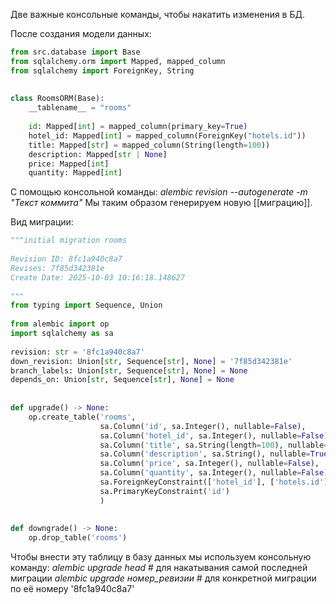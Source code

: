 Две важные консольные команды, чтобы накатить изменения в БД.

После создания модели данных:

```python
from src.database import Base  
from sqlalchemy.orm import Mapped, mapped_column  
from sqlalchemy import ForeignKey, String  
  
  
class RoomsORM(Base):  
    __tablename__ = "rooms"  
  
    id: Mapped[int] = mapped_column(primary_key=True)  
    hotel_id: Mapped[int] = mapped_column(ForeignKey("hotels.id"))  
    title: Mapped[str] = mapped_column(String(length=100))  
    description: Mapped[str | None]  
    price: Mapped[int]  
    quantity: Mapped[int]

```
С помощью консольной команды:
	*alembic revision --autogenerate -m "Текст коммита"*
Мы таким образом генерируем новую [[миграцию]].

Вид миграции:


```python
"""initial migration rooms  
  
Revision ID: 8fc1a940c8a7  
Revises: 7f85d342381e  
Create Date: 2025-10-03 10:16:18.148627  
  
"""  
from typing import Sequence, Union  
  
from alembic import op  
import sqlalchemy as sa  
  
revision: str = '8fc1a940c8a7'  
down_revision: Union[str, Sequence[str], None] = '7f85d342381e'  
branch_labels: Union[str, Sequence[str], None] = None  
depends_on: Union[str, Sequence[str], None] = None  
  
  
def upgrade() -> None:  
    op.create_table('rooms',  
                    sa.Column('id', sa.Integer(), nullable=False),  
                    sa.Column('hotel_id', sa.Integer(), nullable=False),  
                    sa.Column('title', sa.String(length=100), nullable=False),  
                    sa.Column('description', sa.String(), nullable=True),  
                    sa.Column('price', sa.Integer(), nullable=False),  
                    sa.Column('quantity', sa.Integer(), nullable=False),  
                    sa.ForeignKeyConstraint(['hotel_id'], ['hotels.id'], ),  
                    sa.PrimaryKeyConstraint('id')  
                    )  
  
  
def downgrade() -> None:  
    op.drop_table('rooms')
```
Чтобы внести эту таблицу в базу данных мы используем консольную команду:
	*alembic upgrade head* # для накатывания самой последней миграции
	*alembic upgrade номер_ревизии* # для конкретной миграции по её номеру '8fc1a940c8a7'